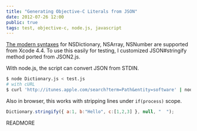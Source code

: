 ```yaml
---
title: "Generating Objective-C Literals from JSON"
date: 2012-07-26 12:00
public: true
tags: test, objective-c, node.js, javascript
---
```


[The modern syntaxes](http://clang.llvm.org/docs/ObjectiveCLiterals.html) for NSDictionary, NSArray, NSNumber are supported from Xcode 4.4. To use this easily for testing, I customized JSON#stringify method ported from JSON2.js.

With node.js, the script can convert JSON from STDIN.

```bash
$ node Dictionary.js < test.js
# with cURL
$ curl 'http://itunes.apple.com/search?term=Path&entity=software' | node Dictionary.js
```

Also in browser, this works with stripping lines under `if(process)` scope.

```js
Dictionary.stringify({ a:1, b:"Hello", c:[1,2,3] }, null, "  ");
```

READMORE

<script src="https://gist.github.com/ngs/3180832.js?file=Dictionary.js"></script>

